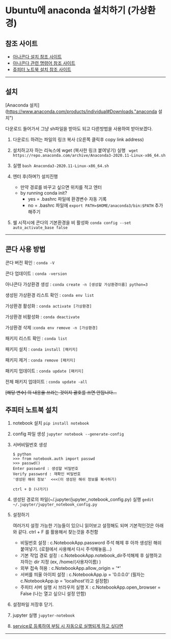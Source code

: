 Ubuntu에 anaconda 설치하기 (가상환경)
==



참조 사이트
--

- [아나콘다 설치 참조 사이트](https://khann.tistory.com/21)
- [아나콘다 관련 명령어 참조 사이트](https://hamonikr.org/board_bFBk25/78585)
- [쥬피터 노트북 설치 참조 사이트](https://khann.tistory.com/22)

---



설치
---

[Anaconda 설치](https://www.anaconda.com/products/individual#Downloads,"anaconda 설치")

다운로드 들어가서 그냥 sh파일을 받아도 되고 다른방법을 사용하여 받아보겠다.



1. 다운로드 하려는 파일의 링크 복사 (오른쪽 클릭후 copy link address)

2. 설치하고자 하는 리눅스에 wget (복사한 링크 붙여넣기) 실행
   ` wget https://repo.anaconda.com/archive/Anaconda3-2020.11-Linux-x86_64.sh`
3. 실행
   `bash Anaconda3-2020.11-Linux-x86_64.sh`
4. 엔터 후(하며?) 설치진행
   - 만약 경로를 바꾸고 싶으면 위치를 적고 엔터
   - by running conda init?
     - yes = .bashrc 파일에 환경변수 자동 기록
     - no = .bashrc 파일에 `export PATH=$HOME/anaconda3/bin:$PATH` 추가해주기
5. 쉘 시작시에 콘다의 기본환경을 비 활성화
   `conda config --set auto_activate_base false`

---



콘다 사용 방법
--

콘다 버전 확인 : `conda -V`

콘다 업데이트 : `conda -version`

아나콘다 가상환경 생성 : `conda create -n [생성할 가상환경이름] python=3`

생성된 가상환경 리스트 확인 : `conda env list`

가상환경 활성화 : `conda activate [가상환경]`

가상환경 비활성화 : `conda deactivate`

가상환경 삭제 :`conda env remove -n [가상환경]`

패키지 리스트 확인 : `conda list`

패키지 설치 : `conda install [패키지]`

패키지 제거 : `conda remove [패키지]`

패키지 업데이트 : `conda update [패키지]`

전체 패키지 업데이트 : `conda update -all`



~~[해당 변수] 의 내용을 쓰라는 것이지 괄호를 쓰면 안됩니다...~~



주피터 노트북 설치
--

1. notebook 설치
    `pip install notebook`

2. config 파일 생성
    `jupyter notebook --generate-config`

3. 서버비밀번호 생성

   ```
   $ python
   >>> from notebook.auth import passwd
   >>> passwd()
   Enter password : 생성할 비밀번호
   Verify password : 재확인 비밀번호
   '생성된 해쉬 정보'  <<<(이 생성된 해쉬 정보를 복사하기)
   
   ctrl + D (나가기)
   ```

4. 생성된 경로의 파일(~/.jupyter/jupyter_notebook_config.py) 실행
   `gedit ~/.jupyter/jupyter_notebook_config.py`

5. 설정하기

   여러가지 설정 가능한 기능들이 있으니 읽어보고 설정해도 되며 기본적인것은 아래와 같다.
   ctrl + F 를 활용해서 찾는것을 추천함

   - 비밀번호 설정 : c.NotebookApp.password 주석 해제 후 아까 생성된 해쉬 붙여넣기.
     (로컬에서 사용해서 다시 주석해놓음...)
   - 기본 작업 경로 설정 : c.NotebookApp.notebook_dir주석해제 후 실행하고자하는 dir 지정 (ex, /home/(사용자이름) )
   - 외부 접속 허용 : c.NotebookApp.allow_origin = '*'
   - 서버를 띄울 아이피 설정 : c.NotebookApp.ip = '0.0.0.0'
     (필자는 c.NotebookApp.ip = 'localhost'라고 설정함)
   - 주피터 서버 실행 시 브라우저 실행 X : c.NotebookApp.open_browser = False
     (나는 열고 싶으니 설정 안함)

6. 설정파일 저장후 닫기.

7. jupyter 실행
   `jupyter-notebook`

8. [service로 등록하여 부팅 시 자동으로 실행되게 하고 싶다면](https://khann.tistory.com/5)

---

